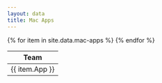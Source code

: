```yaml
---
layout: data
title: Mac Apps
---
```


<table class="tablesorter">
    <thead>
      <th>Team</th>
    </thead>
    <tbody>
      {% for item in site.data.mac-apps %}
      <tr>
        <td>{{ item.App }}</td>
      </tr>
      {% endfor %}
   </tbody>
</table>
